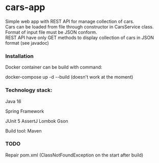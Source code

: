 # cars-app

Simple web app with REST API for manage collection of cars.  
Cars can be loaded from file through constructor in CarsService class. Format of input file must be JSON conform.   
REST API have only GET methods to display collection of cars in JSON format (see javadoc)

### Installation

Docker container can be build with command:

docker-compose up -d --build (doesn't work at the moment)

### Technology stack:

Java 16

Spring Framework

JUnit 5
AssertJ
Lombok
Gson

Build tool:
Maven

### TODO

Repair pom.xml (ClassNotFoundException on the start after build)





